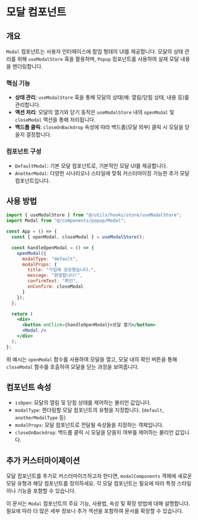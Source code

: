 # 모달 컴포넌트

## 개요

`Modal` 컴포넌트는 사용자 인터페이스에 팝업 형태의 UI를 제공합니다. 모달의 상태 관리를 위해 `useModalStore` 훅을 활용하며, `Popup` 컴포넌트를 사용하여 실제 모달 내용을 렌더링합니다.

### 핵심 기능

- **상태 관리**: `useModalStore` 훅을 통해 모달의 상태(예: 열림/닫힘 상태, 내용 등)를 관리합니다.
- **액션 처리**: 모달의 열기와 닫기 동작은 `useModalStore` 내의 `openModal` 및 `closeModal` 액션을 통해 처리됩니다.
- **백드롭 클릭**: `closeOnBackdrop` 속성에 따라 백드롭(모달 외부) 클릭 시 모달을 닫을지 결정합니다.

### 컴포넌트 구성

- `DefaultModal`: 기본 모달 컴포넌트로, 기본적인 모달 UI를 제공합니다.
- `AnotherModal`: 다양한 시나리오나 스타일에 맞춰 커스터마이징 가능한 추가 모달 컴포넌트입니다.

## 사용 방법

```jsx
import { useModalStore } from "@/utils/hooks/store/useModalStore";
import Modal from "@/components/popup/Modal";

const App = () => {
  const { openModal, closeModal } = useModalStore();

  const handleOpenModal = () => {
    openModal({
      modalType: "default",
      modalProps: {
        title: "가입에 성공했습니다.",
        message: "환영합니다!",
        confirmText: "확인",
        onConfirm: closeModal
      }
    });
  };

  return (
    <div>
      <button onClick={handleOpenModal}>모달 열기</button>
      <Modal />
    </div>
  );
};
```

위 예시는 `openModal` 함수를 사용하여 모달을 열고, 모달 내의 확인 버튼을 통해 `closeModal` 함수를 호출하여 모달을 닫는 과정을 보여줍니다.

## 컴포넌트 속성

- `isOpen`: 모달의 열림 및 닫힘 상태를 제어하는 불리언 값입니다.
- `modalType`: 렌더링할 모달 컴포넌트의 유형을 지정합니다. (`default`, `anotherModalType` 등)
- `modalProps`: 모달 컴포넌트로 전달될 속성들을 지정하는 객체입니다.
- `closeOnBackdrop`: 백드롭 클릭 시 모달을 닫을지 여부를 제어하는 불리언 값입니다.

## 추가 커스터마이제이션

모달 컴포넌트를 추가로 커스터마이즈하고자 한다면, `modalComponents` 객체에 새로운 모달 유형과 해당 컴포넌트를 정의하세요. 각 모달 컴포넌트는 필요에 따라 특정 스타일이나 기능을 포함할 수 있습니다.

이 문서는 `Modal` 컴포넌트의 주요 기능, 사용법, 속성 및 확장 방법에 대해 설명합니다. 필요에 따라 더 많은 세부 정보나 추가 섹션을 포함하여 문서를 확장할 수 있습니다.
